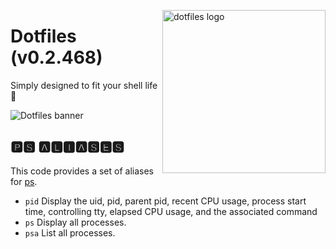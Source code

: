 <!-- markdownlint-disable MD033 MD041 MD043 -->

<img src="https://kura.pro/dotfiles/v2/images/logos/dotfiles.svg"
alt="dotfiles logo" width="261" align="right" />

<!-- markdownlint-enable MD033 MD041 -->

# Dotfiles (v0.2.468)

Simply designed to fit your shell life 🐚

![Dotfiles banner][banner]

## 🅿🆂 🅰🅻🅸🅰🆂🅴🆂

This code provides a set of aliases for
[ps](https://www.gnu.org/software/ps/).

- `pid` Display the uid, pid, parent pid, recent CPU usage, process
  start time, controlling tty, elapsed CPU usage, and the associated
  command
- `ps` Display all processes.
- `psa` List all processes.

[banner]: https://kura.pro/dotfiles/v2/images/titles/title-dotfiles.svg
